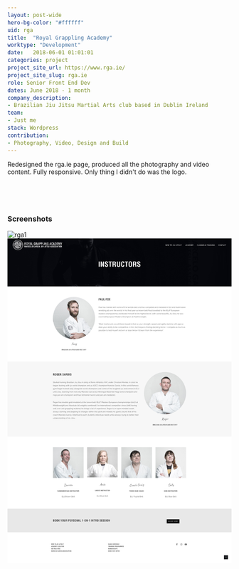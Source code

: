 ```yaml
---
layout: post-wide
hero-bg-color: "#ffffff"
uid: rga
title:  "Royal Grappling Academy"
worktype: "Development"
date:   2018-06-01 01:01:01
categories: project
project_site_url: https://www.rga.ie/
project_site_slug: rga.ie
role: Senior Front End Dev
dates: June 2018 - 1 month
company_description:
- Brazilian Jiu Jitsu Martial Arts club based in Dublin Ireland
team:
- Just me
stack: Wordpress
contribution:
- Photography, Video, Design and Build
---
```


<p>
Redesigned the rga.ie page, produced all the photography and video content.  Fully responsive.  Only thing I didn't do was the logo.
</p>

<div class="showcase ">
<br/>
<br/>
<br/>
  <h3>Screenshots</h3>
  <img src="/img/rga/rga1.jpg" alt="rga1">
  <img src="/img/rga/rga2.jpg" alt="rga2">
</div>
